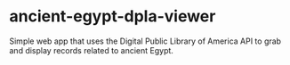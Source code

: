 # ancient-egypt-dpla-viewer
Simple web app that uses the Digital Public Library of America API to grab and display records related to ancient Egypt.  
